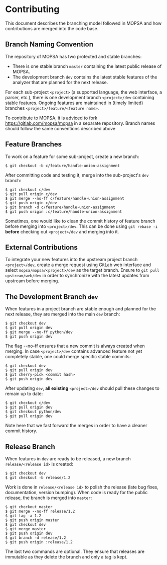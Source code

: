 Contributing
============

This document describes the branching model followed in MOPSA and how contributions are merged into the code base.


Branch Naming Convention
------------------------
The repository of MOPSA has two protected and stable branches: 
- There is one stable branch `master` containing the latest public release of MOPSA.
- The development branch `dev` contains the latest stable features of the analyzer that are planned for the next release.

For each sub-project `<project>` (a supported language, the web interface, a parser, etc.), there is one development branch `<project>/dev` containing stable features. Ongoing features are maintained in (timely limited) branches `<project>/feature/<feature name>`.

To contribute to MOPSA, it is adviced to fork https://gitlab.com/mopsa/mopsa in a separate repository. Branch names should follow the same conventions described above

Feature Branches
----------------
To work on a feature for some sub-project, create a new branch:
```shell
$ git checkout -b c/feature/handle-union-assignment
```

After committing code and testing it, merge into the sub-project's `dev` branch:
```shell
$ git checkout c/dev
$ git pull origin c/dev
$ git merge --no-ff c/feature/handle-union-assignment
$ git push origin c/dev
$ git branch -d c/feature/handle-union-assignment
$ git push origin :c/feature/handle-union-assignment
```

Sometimes, one would like to clean the commit history of feature branch before merging into `<project>/dev`. This can be done using `git rebase -i` **before** checking out `<project>/dev` and merging into it.


External Contributions
----------------------
To integrate your new features into the upstream project branch `<project>/dev`, create a merge request using GitLab web interface and select `mopsa/mopsa/<project>/dev` as the target branch. Ensure to `git pull upstream/web/dev` in order to synchronize with the latest updates from upstream before merging.


The Development Branch `dev`
---------------------------
When features in a project branch are stable enough and planned for the next release, they are merged into the main `dev` branch:
```shell
$ git checkout dev
$ git pull origin dev
$ git merge --no-ff python/dev
$ git push origin dev
```

The flag --no-ff ensures that a new commit is always created when merging. In case `<project>/dev` contains advanced feature not yet completely stable, one could merge specific stable commits:
```shell
$ git checkout dev
$ git pull origin dev
$ git cherry-pick <commit hash>
$ git push origin dev
```

After updating `dev`, **all existing** `<project>/dev` should pull these changes to remain up to date:
```shell
$ git checkout c/dev
$ git pull origin dev
$ git checkout python/dev
$ git pull origin dev
```

Note here that we fast forward the merges in order to have a cleaner commit history.


Release Branch
---------------
When features in `dev` are ready to be released, a new branch `release/<release id>` is created:
```shell
$ git checkout dev
$ git checkout -b release/1.2
```

Work is done in `release/<release id>` to polish the release (late bug fixes, documentation, version bumping). When code is ready for the public release, the branch is merged into `master`:
```shell
$ git checkout master
$ git merge --no-ff release/1.2
$ git tag -a 1.2
$ git push origin master
$ git checkout dev
$ git merge master
$ git push origin dev
$ git branch -d release/1.2
$ git push origin :release/1.2
```

The last two commands are optional. They ensure that releases are immutable as they delete the brunch and only a tag is kept.

